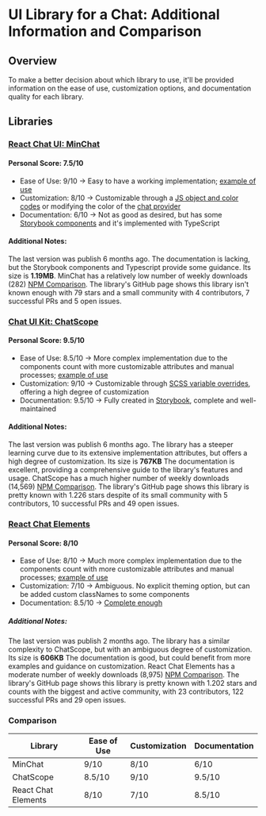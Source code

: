 # UI Library for a Chat: Additional Information and Comparison

## Overview

To make a better decision about which library to use, it'll be provided information on the ease of use, customization options, and documentation quality for each library.

## Libraries

### [React Chat UI: MinChat](https://github.com/MinChatHQ/react-chat-ui)


#### Personal Score: 7.5/10

- Ease of Use: 9/10 -> Easy to have a working implementation; [example of use](src/chat_components/ChatUI.tsx)
- Customization: 8/10 -> Customizable through a [JS object and color codes](https://github.com/MinChatHQ/react-chat-ui?tab=readme-ov-file#modify-component-colors) or modifying the color of the [chat provider](https://github.com/MinChatHQ/react-chat-ui#:~:text=%3CMinChatUiProvider%20theme%3D%22%236ea9d7%22%3E)
- Documentation: 6/10 -> Not as good as desired, but has some [Storybook components](https://github.com/MinChatHQ/react-chat-ui/tree/master/stories) and it's implemented with TypeScript

#### Additional Notes:

The last version was publish 6 months ago. The documentation is lacking, but the Storybook components and Typescript provide some guidance. Its size is **1.19MB**. MinChat has a relatively low number of weekly downloads (282) [NPM Comparison][1]. The library's GitHub page shows this library isn't known enough with 79 stars and a small community with 4 contributors, 7 successful PRs and 5 open issues.

### [Chat UI Kit: ChatScope](https://github.com/chatscope/chat-ui-kit-react)

#### Personal Score: 9.5/10

- Ease of Use: 8.5/10 -> More complex implementation due to the components count with more customizable attributes and manual processes; [example of use](src/chat_components/ChatScope.tsx)
- Customization: 9/10 -> Customizable through [SCSS variable overrides](https://github.com/chatscope/chat-ui-kit-styles/issues/5), offering a high degree of customization
- Documentation: 9.5/10 -> Fully created in [Storybook](https://chatscope.io/storybook/react/?path=/docs/documentation-introduction--docs), complete and well-maintained

#### Additional Notes:

The last version was publish 6 months ago. The library has a steeper learning curve due to its extensive implementation attributes, but offers a high degree of customization. Its size is **767KB** The documentation is excellent, providing a comprehensive guide to the library's features and usage. ChatScope has a much higher number of weekly downloads (14,569) [NPM Comparison][1]. The library's GitHub page shows this library is pretty known with 1.226 stars despite of its small community with 5 contributors, 10 successful PRs and 49 open issues.

### [React Chat Elements](https://github.com/Detaysoft/react-chat-elements)

#### Personal Score: 8/10

- Ease of Use: 8/10 -> Much more complex implementation due to the components count with more customizable attributes and manual processes; [example of use](src/chat_components/ChatElements.tsx)
- Customization: 7/10 -> Ambiguous. No explicit theming option, but can be added custom classNames to some components
- Documentation: 8.5/10 -> [Complete enough](https://detaysoft.github.io/docs-react-chat-elements/docs/intro/)

##### Additional Notes:

The last version was publish 2 months ago. The library has a similar complexity to ChatScope, but with an ambiguous degree of customization. Its size is **606KB** The documentation is good, but could benefit from more examples and guidance on customization. React Chat Elements has a moderate number of weekly downloads (8,975) [NPM Comparison][1]. The library's GitHub page shows this library is pretty known with 1.202 stars and counts with the biggest and active community, with 23 contributors, 122 successful PRs and 29 open issues.

### Comparison

| Library             | Ease of Use | Customization | Documentation |
|---------------------|-------------|---------------|---------------|
| MinChat             | 9/10        | 8/10          | 6/10          |
| ChatScope           | 8.5/10      | 9/10          | 9.5/10        |
| React Chat Elements | 8/10        | 7/10          | 8.5/10        |

[1]: https://npm-compare.com/@chatscope/chat-ui-kit-react,@minchat/react-chat-ui,react-chat-elements "NPM Comparisson"